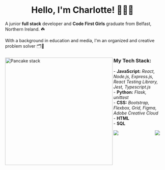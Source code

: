 # <h1 align="center"><b>Hello, I'm Charlotte! 👩🏽‍💻</b></h1>

<p> A junior <b>full stack</b> developer and <b>Code First Girls</b> graduate from Belfast, Northern Ireland. ☘️</p>
<p>With a background in education and media, I'm an organized and creative problem solver 🗂️🎨</p>

<div>
<img align="left" src="https://img.freepik.com/free-photo/ai-generated-image-banana_23-2150683177.jpg?t=st=1704831372~exp=1704834972~hmac=a4e124970f6fcacb7c9c93f9654d527cc2f43a63f5deeaba291345723e62ef97&w=1060" alt="Pancake stack" width="350" margin="20"/>
<h3>My Tech Stack:</h3>
<p>  
  - <strong>JavaScript:</strong> <i> React, Node.js, Express.js, React Testing Library, Jest, Typescript.js </i> <br>
  - <strong>Python:</strong> <i>Flask, unittest</i> <br>
  - <strong>CSS:</strong> <i>Bootstrap, Flexbox, Grid, Figma, Adobe Creative Cloud</i> <br>
  - <strong>HTML</strong> <br>
  - <strong>SQL</strong></p>
</div>
<div style="display: flex; align-items: center; justify-content: space-between;">
  <a href="https://www.linkedin.com/in/charlottevmcknight"><img src="https://img.shields.io/badge/linkedin-%230077B5.svg?style=for-the-badge&logo=linkedin&logoColor=white"/></a>
  <a href="mailto:charlottevmcknight@gmail.com?subject=Hello, Charlotte"><img src="https://img.shields.io/badge/Gmail-D14836?style=for-the-badge&logo=gmail&logoColor=white"/></a> 
</div>

